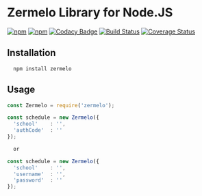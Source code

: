 # Zermelo Library for Node.JS
[![npm](https://img.shields.io/npm/v/zermel.svg)](https://www.npmjs.com/package/zermelo)
[![npm](https://img.shields.io/npm/l/zermelo.svg)](https://github.com/mvegter/node-zermelo/blob/master/LICENSE)
[![Codacy Badge](https://api.codacy.com/project/badge/Grade/cc95bbd165834373ab34938416d03c33)](https://www.codacy.com/app/mvegter/node-zermelo?utm_source=github.com&amp;utm_medium=referral&amp;utm_content=mvegter/node-zermelo&amp;utm_campaign=Badge_Grade)
[![Build Status](https://travis-ci.org/mvegter/node-zermelo.svg?branch=master)](https://travis-ci.org/mvegter/node-zermelo)
[![Coverage Status](https://coveralls.io/repos/github/mvegter/node-zermelo/badge.svg)](https://coveralls.io/github/mvegter/node-zermelo)

## Installation
```
  npm install zermelo
```

## Usage

```javascript
const Zermelo = require('zermelo');

const schedule = new Zermelo({
  'school'    : '',
  'authCode'  : ''
});

  or

const schedule = new Zermelo({
  'school'    : '',
  'username'  : '',
  'password'  : ''
});
```
